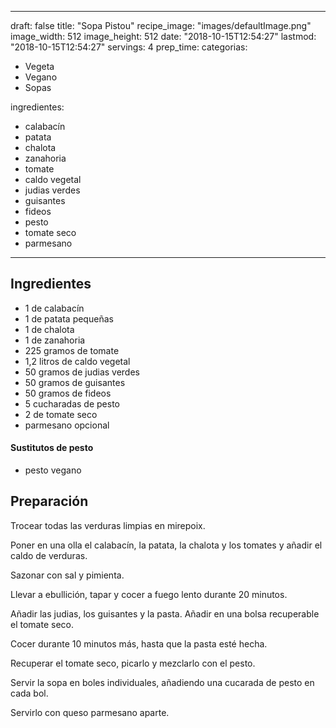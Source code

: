 
---
draft: false
title: "Sopa Pistou"
recipe_image: "images/defaultImage.png"
image_width: 512
image_height: 512
date: "2018-10-15T12:54:27"
lastmod: "2018-10-15T12:54:27"
servings: 4
prep_time: 
categorias:
  - Vegeta
  - Vegano
  - Sopas

ingredientes:
  - calabacín
  - patata
  - chalota
  - zanahoria
  - tomate
  - caldo vegetal
  - judias verdes
  - guisantes
  - fideos
  - pesto
  - tomate seco
  - parmesano
---

## Ingredientes
- 1  de calabacín
- 1  de patata pequeñas
- 1  de chalota
- 1  de zanahoria
- 225 gramos de tomate
- 1,2 litros de caldo vegetal
- 50 gramos de judias verdes
- 50 gramos de guisantes
- 50 gramos de fideos
- 5 cucharadas de pesto
- 2  de tomate seco
- parmesano opcional
#### Sustitutos de pesto
- pesto vegano

## Preparación
Trocear todas las verduras limpias en mirepoix.

Poner en una olla el calabacín, la patata, la chalota y los tomates y añadir el caldo de verduras.

Sazonar con sal y pimienta.

Llevar a ebullición, tapar y cocer a fuego lento durante 20 minutos.

Añadir las judias, los guisantes y la pasta. Añadir en una bolsa recuperable el tomate seco.

Cocer durante 10 minutos más, hasta que la pasta esté hecha.

Recuperar el tomate seco, picarlo y mezclarlo con el pesto.

Servir la sopa en boles individuales, añadiendo una cucarada de pesto en cada bol.

Servirlo con queso parmesano aparte.

 


